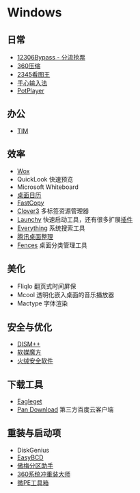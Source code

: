 # Windows

## 日常

* [12306Bypass - 分流抢票](https://www.12306bypass.com/)
* [360压缩](http://yasuo.360.cn)
* [2345看图王](http://pic.2345.com)
* [手心输入法](http://www.xinshuru.com)
* [PotPlayer](http://potplayer.daum.net)

## 办公

* [TIM](http://tim.qq.com)

## 效率

* [Wox](https://sspai.com/post/33460)
* QuickLook 快速预览
* Microsoft Whiteboard
* [桌面日历]( http://chs.desktopcal.com/chs)
* [FastCopy](https://ipmsg.org/tools/fastcopy.html)
* [Clover3](http://cn.ejie.me) 多标签资源管理器
* [Launchy](http://launchy.net) 快速启动工具，还有很多扩展[插件](http://launchy.net/plugins.php)
* [Everything](http://www.voidtools.com) 系统搜索工具
* [腾讯桌面整理](http://pc.qq.com/detail/5/detail_23125.html)
* [Fences](http://www.stardock.com/products/fences) 桌面分类管理工具

## 美化

* Fliqlo 翻页式时间屏保
* Mcool 透明化嵌入桌面的音乐播放器
* Mactype 字体渲染

## 安全与优化

* [DISM++](https://www.chuyu.me/zh-Hans/index.html)
* [软媒魔方](http://mofang.ruanmei.com)
* [火绒安全软件](https://www.huorong.cn)

## 下载工具

* [Eagleget](http://www.eagleget.com)
* [Pan Download](http://pandownload.com/index.html) 第三方百度云客户端

## 重装与启动项

* DiskGenius
* [EasyBCD](https://neosmart.net/EasyBCD)
* [傲梅分区助手](https://www.disktool.cn)
* [360系统冲重装大师](http://renew.360.cn)
* [微PE工具箱](http://www.wepe.com.cn/download.html)

